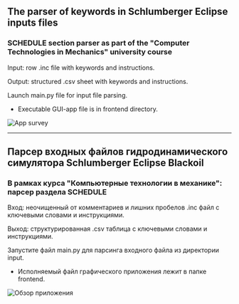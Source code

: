 ## The parser of keywords in Schlumberger Eclipse inputs files

### SCHEDULE section parser as part of the "Computer Technologies in Mechanics" university course

Input: row .inc file with keywords and instructions.

Output: structured .csv sheet with keywords and instructions.

Launch main.py file for input file parsing.

* Executable GUI-app file is in frontend directory. 

![App survey](https://github.com/mualal/eclipse-inputs-parser/blob/main/images/parser_app_survey.gif)

---

## Парсер входных файлов гидродинамического симулятора Schlumberger Eclipse Blackoil

### В рамках курса "Компьютерные технологии в механике": парсер раздела SCHEDULE

Вход: неочищенный от комментариев и лишних пробелов .inc файл с ключевыми словами и инструкциями.

Выход: структурированная .csv таблица с ключевыми словами и инструкциями.

Запустите файл main.py для парсинга входного файла из директории input.

* Исполняемый файл графического приложения лежит в папке frontend.

![Обзор приложения](https://github.com/mualal/eclipse-inputs-parser/blob/main/images/parser_app_survey.gif)
